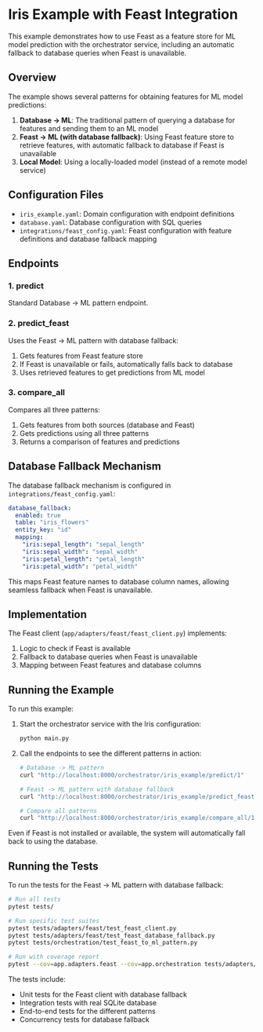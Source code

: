 # Iris Example with Feast Integration

This example demonstrates how to use Feast as a feature store for ML model prediction with the orchestrator service, including an automatic fallback to database queries when Feast is unavailable.

## Overview

The example shows several patterns for obtaining features for ML model predictions:

1. **Database → ML**: The traditional pattern of querying a database for features and sending them to an ML model
2. **Feast → ML (with database fallback)**: Using Feast feature store to retrieve features, with automatic fallback to database if Feast is unavailable
3. **Local Model**: Using a locally-loaded model (instead of a remote model service)

## Configuration Files

- `iris_example.yaml`: Domain configuration with endpoint definitions
- `database.yaml`: Database configuration with SQL queries
- `integrations/feast_config.yaml`: Feast configuration with feature definitions and database fallback mapping

## Endpoints

### 1. predict

Standard Database → ML pattern endpoint.

### 2. predict_feast

Uses the Feast → ML pattern with database fallback:
1. Gets features from Feast feature store
2. If Feast is unavailable or fails, automatically falls back to database 
3. Uses retrieved features to get predictions from ML model

### 3. compare_all

Compares all three patterns:
1. Gets features from both sources (database and Feast)
2. Gets predictions using all three patterns 
3. Returns a comparison of features and predictions

## Database Fallback Mechanism

The database fallback mechanism is configured in `integrations/feast_config.yaml`:

```yaml
database_fallback:
  enabled: true
  table: "iris_flowers"
  entity_key: "id"
  mapping:
    "iris:sepal_length": "sepal_length"
    "iris:sepal_width": "sepal_width"
    "iris:petal_length": "petal_length"
    "iris:petal_width": "petal_width"
```

This maps Feast feature names to database column names, allowing seamless fallback when Feast is unavailable.

## Implementation

The Feast client (`app/adapters/feast/feast_client.py`) implements:

1. Logic to check if Feast is available
2. Fallback to database queries when Feast is unavailable
3. Mapping between Feast features and database columns

## Running the Example

To run this example:

1. Start the orchestrator service with the Iris configuration:
   ```bash
   python main.py
   ```

2. Call the endpoints to see the different patterns in action:
   ```bash
   # Database -> ML pattern
   curl "http://localhost:8000/orchestrator/iris_example/predict/1"
   
   # Feast -> ML pattern with database fallback
   curl "http://localhost:8000/orchestrator/iris_example/predict_feast/1"
   
   # Compare all patterns
   curl "http://localhost:8000/orchestrator/iris_example/compare_all/1"
   ```

Even if Feast is not installed or available, the system will automatically fall back to using the database.

## Running the Tests

To run the tests for the Feast -> ML pattern with database fallback:

```bash
# Run all tests
pytest tests/

# Run specific test suites
pytest tests/adapters/feast/test_feast_client.py
pytest tests/adapters/feast/test_feast_database_fallback.py
pytest tests/orchestration/test_feast_to_ml_pattern.py

# Run with coverage report
pytest --cov=app.adapters.feast --cov=app.orchestration tests/adapters/feast/ tests/orchestration/test_feast_to_ml_pattern.py
```

The tests include:
- Unit tests for the Feast client with database fallback
- Integration tests with real SQLite database
- End-to-end tests for the different patterns
- Concurrency tests for database fallback